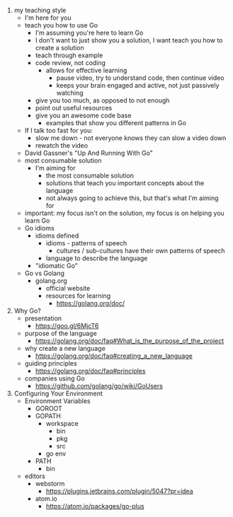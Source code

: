 1. my teaching style
	* I'm here for you
	* teach you how to use Go
		* I'm assuming you're here to learn Go
		* I don't want to just show you a solution, I want teach you how to create a solution
		* teach through example
		* code review, not coding
			* allows for effective learning
				* pause video, try to understand code, then continue video
				* keeps your brain engaged and active, not just passively watching
		* give you too much, as opposed to not enough
		* point out useful resources
		* give you an awesome code base
			* examples that show you different patterns in Go
	* If I talk too fast for you:
		* slow me down - not everyone knows they can slow a video down
		* rewatch the video
	* David Gassner's "Up And Running With Go"
	* most consumable solution
		* I'm aiming for 
			* the most consumable solution
			* solutions that teach you important concepts about the language
			* not always going to achieve this, but that's what I'm aiming for
	* important: my focus isn't on the solution, my focus is on helping you learn Go
	* Go idioms
		* idioms defined
			* idioms - patterns of speech
				* cultures / sub-cultures have their own patterns of speech
			* language to describe the language
		* "idiomatic Go"
	* Go vs Golang
		* golang.org
			* official website
			* resources for learning
				* https://golang.org/doc/
1. Why Go?
	* presentation
		* https://goo.gl/6MjcT6
	* purpose of the language
		* https://golang.org/doc/faq#What_is_the_purpose_of_the_project
	* why create a new language
		* https://golang.org/doc/faq#creating_a_new_language
	* guiding principles
		* https://golang.org/doc/faq#principles
	* companies using Go
		* https://github.com/golang/go/wiki/GoUsers
1. Configuring Your Environment
	* Environment Variables
		* GOROOT
		* GOPATH
			* workspace
				* bin
				* pkg
				* src
			* go env
		* PATH
			* bin
	* editors
		* webstorm
			* https://plugins.jetbrains.com/plugin/5047?pr=idea
		* atom.io
			* https://atom.io/packages/go-plus